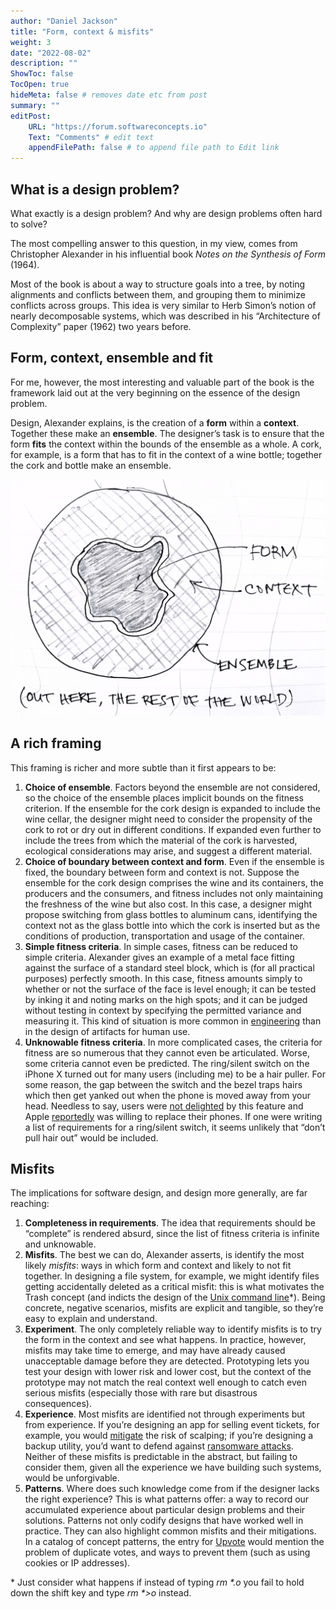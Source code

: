 ```yaml
---
author: "Daniel Jackson"
title: "Form, context & misfits"
weight: 3
date: "2022-08-02"
description: ""
ShowToc: false
TocOpen: true
hideMeta: false # removes date etc from post
summary: ""
editPost:
    URL: "https://forum.softwareconcepts.io"
    Text: "Comments" # edit text
    appendFilePath: false # to append file path to Edit link
---
```

## What is a design problem?

What exactly is a design problem? And why are design problems often hard to solve?

The most compelling answer to this question, in my view, comes from Christopher Alexander in his influential book *Notes on the Synthesis of Form* (1964).

Most of the book is about a way to structure goals into a tree, by noting alignments and conflicts between them, and grouping them to minimize conflicts across groups. This idea is very similar to Herb Simon’s notion of nearly decomposable systems, which was described in his “Architecture of Complexity” paper (1962) two years before.

## Form, context, ensemble and fit

For me, however, the most interesting and valuable part of the book is the framework laid out at the very beginning on the essence of the design problem.

Design, Alexander explains, is the creation of a **form** within a **context**. Together these make an **ensemble**. The designer’s task is to ensure that the form **fits** the context within the bounds of the ensemble as a whole. A cork, for example, is a form that has to fit in the context of a wine bottle; together the cork and bottle make an ensemble. 

![](form-context-ensemble.jpg)

## A rich framing

This framing is richer and more subtle than it first appears to be:

1. **Choice of ensemble**. Factors beyond the ensemble are not considered, so the choice of the ensemble places implicit bounds on the fitness criterion. If the ensemble for the cork design is expanded to include the wine cellar, the designer might need to consider the propensity of the cork to rot or dry out in different conditions. If expanded even further to include the trees from which the material of the cork is harvested, ecological considerations may arise, and suggest a different material.
2. **Choice of boundary between context and form**. Even if the ensemble is fixed, the boundary between form and context is not. Suppose the ensemble for the cork design comprises the wine and its containers, the producers and the consumers, and fitness includes not only maintaining the freshness of the wine but also cost. In this case, a designer might propose switching from glass bottles to aluminum cans, identifying the context not as the glass bottle into which the cork is inserted but as the conditions of production, transportation and usage of the container.
3. **Simple fitness criteria**. In simple cases, fitness can be reduced to simple criteria. Alexander gives an example of a metal face fitting against the surface of a standard steel block, which is (for all practical purposes) perfectly smooth. In this case, fitness amounts simply to whether or not the surface of the face is level enough; it can be tested by inking it and noting marks on the high spots; and it can be judged without testing in context by specifying the permitted variance and measuring it. This kind of situation is more common in [engineering](../design-vs-engineering) than in the design of artifacts for human use.
4. **Unknowable fitness criteria**. In more complicated cases, the criteria for fitness are so numerous that they cannot even be articulated. Worse, some criteria cannot even be predicted. The ring/silent switch on the iPhone X turned out for many users (including me) to be a hair puller. For some reason, the gap between the switch and the bezel traps hairs which then get yanked out when the phone is moved away from your head. Needless to say, users were [not delighted](https://discussions.apple.com/thread/8195963) by this feature and Apple [reportedly](https://bgr.com/tech/iphone-x-hair-pulling-issue-replacement/) was willing to replace their phones. If one were writing a list of requirements for a ring/silent switch, it seems unlikely that “don’t pull hair out” would be included.

## Misfits

The implications for software design, and design more generally, are far reaching:

1. **Completeness in requirements**. The idea that requirements should be “complete” is rendered absurd, since the list of fitness criteria is infinite and unknowable. 
2. **Misfits**. The best we can do, Alexander asserts, is identify the most likely *misfits*: ways in which form and context and likely to not fit together. In designing a file system, for example, we might identify files getting accidentally deleted as a critical misfit: this is what motivates the Trash concept (and indicts the design of the [Unix command line](https://web.mit.edu/~simsong/www/ugh.pdf)\*). Being concrete, negative scenarios, misfits are explicit and tangible, so they’re easy to explain and understand.
3. **Experiment**. The only completely reliable way to identify misfits is to try the form in the context and see what happens. In practice, however, misfits may take time to emerge, and may have already caused unacceptable damage before they are detected. Prototyping lets you test your design with lower risk and lower cost, but the context of the prototype may not match the real context well enough to catch even serious misfits (especially those with rare but disastrous consequences).
4. **Experience**. Most misfits are identified not through experiments but from experience. If you’re designing an app for selling event tickets, for example, you would [mitigate](https://www.netacea.com/glossary/ticket-scalping/) the risk of scalping; if you’re designing a backup utility, you’d want to defend against [ransomware attacks](https://ransomware.org/how-to-prevent-ransomware/passive-defense/ransomware-backup-strategy/#ransomware-resistant-backups). Neither of these misfits is predictable in the abstract, but failing to consider them, given all the experience we have building such systems, would be unforgivable.
5. **Patterns**. Where does such knowledge come from if the designer lacks the right experience? This is what patterns offer: a way to record our accumulated experience about particular design problems and their solutions. Patterns not only codify designs that have worked well in practice. They can also highlight common misfits and their mitigations. In a catalog of concept patterns, the entry for [Upvote](https://essenceofsoftware.com/posts/upvote/) would mention the problem of duplicate votes, and ways to prevent them (such as using cookies or IP addresses).

\* Just consider what happens if instead of typing _rm  \*.o_ you fail to hold down the shift key and type _rm \*>o_ instead.

